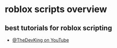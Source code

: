 # roblox scripts overview

## best tutorials for roblox scripting
* [@TheDevKing on YouTube](https://www.youtube.com/@TheDevKing/playlists)

